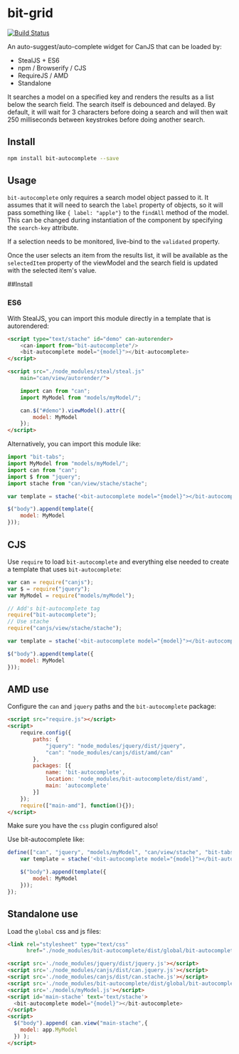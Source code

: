 # bit-grid

[![Build Status](https://travis-ci.org/bitovi-components/bit-autocomplete.svg?branch=master)](https://travis-ci.org/bitovi-components/bit-autocomplete)

An auto-suggest/auto-complete widget for CanJS that can be loaded by:

- StealJS + ES6
- npm / Browserify / CJS
- RequireJS / AMD
- Standalone

It searches a model on a specified key and renders the results as a list below the search field. The search itself is debounced and delayed. By default, it will wait for 3 characters before doing a search and will then wait 250 milliseconds between keystrokes before doing another search.

## Install

```bash
npm install bit-autocomplete --save
```

## Usage

`bit-autocomplete` only requires a search model object passed to it. It assumes that it will need to search the `label` property of objects, so it will pass something like `{ label: "apple"}` to the `findAll` method of the model. This can be changed during instantiation of the component by specifying the `search-key` attribute.

If a selection needs to be monitored, live-bind to the `validated` property.

Once the user selects an item from the results list, it will be available as the `selectedItem` property of the viewModel and the search field is updated with the selected item's value.

##Install

### ES6

With StealJS, you can import this module directly in a template that is autorendered:

```html
<script type="text/stache" id="demo" can-autorender>
	<can-import from="bit-autocomplete"/>
	<bit-autocomplete model="{model}"></bit-autocomplete>
</script>

<script src="./node_modules/steal/steal.js"
	main="can/view/autorender/">

	import can from "can";
	import MyModel from "models/myModel/";

	can.$("#demo").viewModel().attr({
		model: MyModel
	});
</script>
```

Alternatively, you can import this module like:

```js
import "bit-tabs";
import MyModel from "models/myModel/";
import can from "can";
import $ from "jquery";
import stache from "can/view/stache/stache";

var template = stache('<bit-autocomplete model="{model}"></bit-autocomplete>');

$("body").append(template({
	model: MyModel
}));

```

## CJS

Use `require` to load `bit-autocomplete` and everything else
needed to create a template that uses `bit-autocomplete`:

```js
var can = require("canjs");
var $ = require("jquery");
var MyModel = require("models/myModel");

// Add's bit-autocomplete tag
require("bit-autocomplete");
// Use stache
require("canjs/view/stache/stache");

var template = stache('<bit-autocomplete model="{model}"></bit-autocomplete>');

$("body").append(template({
	model: MyModel
}));

```

## AMD use

Configure the `can` and `jquery` paths and the `bit-autocomplete` package:

```html
<script src="require.js"></script>
<script>
	require.config({
	    paths: {
	        "jquery": "node_modules/jquery/dist/jquery",
	        "can": "node_modules/canjs/dist/amd/can"
	    },
	    packages: [{
	    	name: 'bit-autocomplete',
	    	location: 'node_modules/bit-autocomplete/dist/amd',
	    	main: 'autocomplete'
	    }]
	});
	require(["main-amd"], function(){});
</script>
```

Make sure you have the `css` plugin configured also!

Use bit-autocomplete like:

```js
define(["can", "jquery", "models/myModel", "can/view/stache", "bit-tabs"], function(can, $, MyModel){
	var template = stache('<bit-autocomplete model="{model}"></bit-autocomplete>');

	$("body").append(template({
		model: MyModel
	}));
});
```

## Standalone use

Load the `global` css and js files:

```html
<link rel="stylesheet" type="text/css"
      href="./node_modules/bit-autocomplete/dist/global/bit-autocomplete.css">

<script src='./node_modules/jquery/dist/jquery.js'></script>
<script src='./node_modules/canjs/dist/can.jquery.js'></script>
<script src='./node_modules/canjs/dist/can.stache.js'></script>
<script src='./node_modules/bit-autocomplete/dist/global/bit-autocomplete.js'></script>
<script src='./models/myModel.js'></script>
<script id='main-stache' text='text/stache'>
  <bit-autocomplete model="{model}"></bit-autocomplete>
</script>
<script>
  $("body").append( can.view("main-stache",{
  	model: app.MyModel
  }) );
</script>
```
